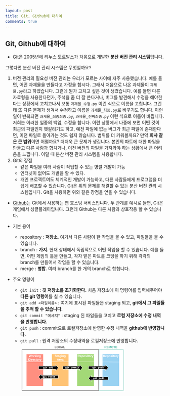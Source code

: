 ```yaml
---
layout: post
title: Git, Github에 대하여
comments: true
---
```


## Git, Github에 대하여

- [Git](https://git-scm.com/book/ko/v2/%EC%8B%9C%EC%9E%91%ED%95%98%EA%B8%B0-%EB%B2%84%EC%A0%84-%EA%B4%80%EB%A6%AC%EB%9E%80%3F)은 2005년에 리누스 토르발스가 처음으로 개발한 **분산 버전 관리 시스템**입니다.

그렇다면 분산 버전 관리 시스템은 무엇일까요?
1. 버전 관리의 필요성
버전 관리는 우리가 모르는 사이에 자주 사용했습니다.
예를 들면, 어떤 과제물을 만들다고 가정을 합시다. 그래서 처음으로 나온 과제물이 `과제물.py`라고 하겠습니다. 
그런데 뭔가 고치고 싶은 것이 생겼습니다. 예를 들면 다른 자료형을 사용한다던가, 주석을 좀 더 잘 쓴다거나, 버그를 발견해서 수정을 해야한다는 상황에서 고치고나서 보통 `과제물_수정.py` 이런 식으로 이름을 고칩니다.
그런데 또 다른 문제가 생겨서 수정하고 이름을 `과제물_최종.py`로 바꾸기도 합니다. 이런 일이 반복되면 `과제물_최종최종.py`, `과제물_진짜최종.py` 이런 식으로 이름이 바뀝니다.
저희는 이러한 일종의 백업, 수정을 합니다.
이런 상황에서 나중에 보면 어떤 것이 최근의 파일인지 헷갈리기도 하고, 예전 파일에 없는 버그가 최근 파일에 존재한다면, 이전 파일로 돌아가는 것도 쉽지 않습니다.
범위를 더 키워볼까요?
만약 **회사 같은 큰 범위**이면 어떨까요?
더더욱 큰 문제가 생깁니다.
본인의 파트에 대한 파일을 만들고 다른 사람과 합치거나, 이전 버전의 파일을 가져와야 하는 상황에서 큰 어려움을 느낍니다.
이럴 때 분산 버전 관리 시스템을 사용합니다.
2. Git의 장점
    * 같은 파일을 여러 사람이 작업할 수 있는 병렬 개발이 가능
    * 인터넷이 없어도 개발을 할 수 있다.
    * 개인 프로젝트여도 체계적인 개발이 가능하고, 다른 사람들에게 프로그램을 더 쉽게 배포할 수 있습니다.
Git은 위의 문제를 해결할 수 있는 분산 버전 관리 시스템입니다.
Git을 사용하면 위와 같은 장점을 얻을 수 있습니다.

- [Github](https://git-scm.com/book/ko/v2/GitHub-%EA%B3%84%EC%A0%95-%EB%A7%8C%EB%93%A4%EA%B3%A0-%EC%84%A4%EC%A0%95%ED%95%98%EA%B8%B0)는 Git에서 사용하는 웹 호스팅 서비스입니다.
두 관계를 예시로 들면, Git은 게임에서 싱글플레이입니다.
그런데 Github는 다른 사람과 상호작용 할 수 있습니다.

- 기본 용어
    * repository : **저장소**. 여기서 다른 사람이 한 작업을 볼 수 있고, 파일들을 볼 수 있습니다.
    * branch : **가지**. 현재 상태에서 독립적으로 어떤 작업을 할 수 있습니다. 예를 들면, 어떤 게임의 틀을 만들고, 각자 맡은 파트를 코딩을 하기 위해 각각의 branch를 만들어서 작업을 할 수 있습니다.
    * merge : **병합**. 여러 branch를 한 개의 branch로 합칩니다.

- 주요 명령어
    * `git init` : **깃 저장소를 초기화한다.** 처음 저장소에 이 명령어를 입력해주어야 **다른 git 명령어**를 칠 수 있습니다.
    * `git add <파일이름>` : 여기에 표시된 파일들은 staging 되고, **git에서 그 파일들을 추적 할 수 있습니다.**
    * `git commit "메세지"` : staging 된 파일들을 고치고 **로컬 저장소에 수정 내역을 반영합니다.**
    * `git push` : commit으로 로컬저장소에 반영한 수정 내역을 **github에 반영합니다.**
    * `git pull` : 원격 저장소의 수정내역을 로컬저장소에 반영합니다.
![git](/assets/images/gitpost1.png "git")